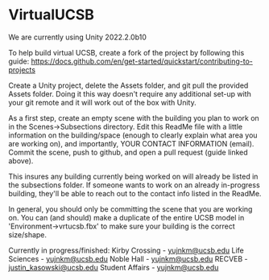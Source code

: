 # VirtualUCSB

We are currently using Unity 2022.2.0b10

To help build virtual UCSB, create a fork of the project by following this guide: 
https://docs.github.com/en/get-started/quickstart/contributing-to-projects

Create a Unity project, delete the Assets folder, and git pull the provided Assets folder. Doing it this way doesn't require
any additional set-up with your git remote and it will work out of the box with Unity.

As a first step, create an empty scene with the building you plan to work on in the Scenes->Subsections directory. 
Edit this ReadMe file with a little information on the building/space (enough to clearly explain what area you are working on),
and importantly, YOUR CONTACT INFORMATION (email).
Commit the scene, push to github, and open a pull request (guide linked above).

This insures any building currently being worked on will already be listed in the subsections folder. If someone wants
to work on an already in-progress building, they'll be able to reach out to the contact info listed in the ReadMe. 

In general, you should only be committing the scene that you are working on. You can (and should) make a
duplicate of the entire UCSB model in 'Environment->vrtucsb.fbx' to make sure your building is the correct size/shape. 

Currently in progress/finished:
Kirby Crossing - yujnkm@ucsb.edu
Life Sciences - yujnkm@ucsb.edu
Noble Hall - yujnkm@ucsb.edu
RECVEB - justin_kasowski@ucsb.edu
Student Affairs - yujnkm@ucsb.edu
